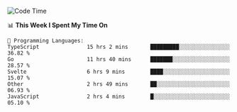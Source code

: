 <!--START_SECTION:waka-->
![Code Time](http://img.shields.io/badge/Code%20Time-924%20hrs%2052%20mins-blue)

📊 **This Week I Spent My Time On** 

```text
💬 Programming Languages: 
TypeScript               15 hrs 2 mins       █████████░░░░░░░░░░░░░░░░   36.82 % 
Go                       11 hrs 40 mins      ███████░░░░░░░░░░░░░░░░░░   28.57 % 
Svelte                   6 hrs 9 mins        ████░░░░░░░░░░░░░░░░░░░░░   15.07 % 
Other                    2 hrs 49 mins       ██░░░░░░░░░░░░░░░░░░░░░░░   06.93 % 
JavaScript               2 hrs 4 mins        █░░░░░░░░░░░░░░░░░░░░░░░░   05.10 % 
```


<!--END_SECTION:waka-->